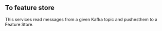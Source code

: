 ## To feature store

This services read messages from a given Kafka topic and pushesthem to a Feature Store.